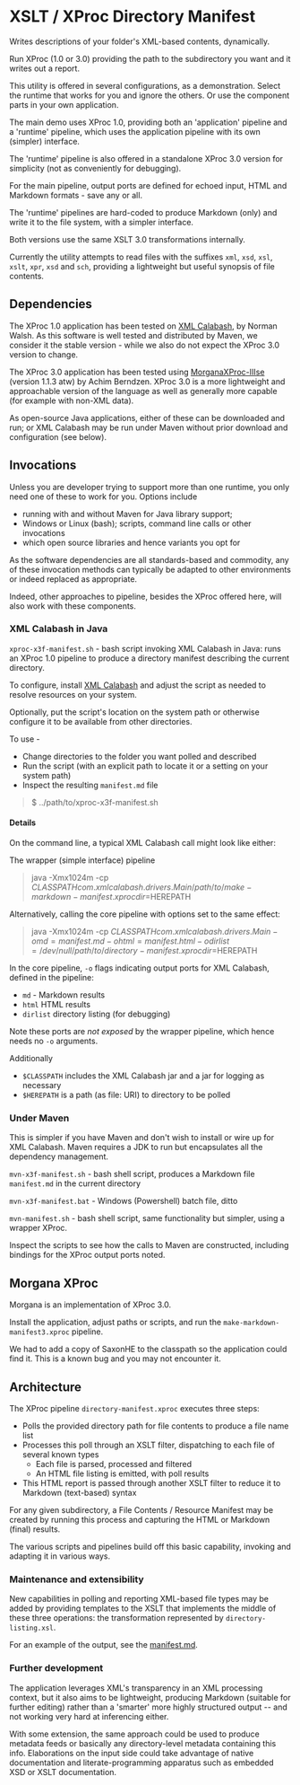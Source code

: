 # XSLT / XProc Directory Manifest

Writes descriptions of your folder's XML-based contents, dynamically.

Run XProc (1.0 or 3.0) providing the path to the subdirectory you want and it writes out a report.

This utility is offered in several configurations, as a demonstration. Select the runtime that works for you and ignore the others. Or use the component parts in your own application.

The main demo uses XProc 1.0, providing both an 'application' pipeline and a 'runtime' pipeline, which uses the application pipeline with its own (simpler) interface.

The 'runtime' pipeline is also offered in a standalone XProc 3.0 version for simplicity (not as conveniently for debugging).

For the main pipeline, output ports are defined for echoed input, HTML and Markdown formats - save any or all.

The 'runtime' pipelines are hard-coded to produce Markdown (only) and write it to the file system, with a  simpler interface.

Both versions use the same XSLT 3.0 transformations internally.

Currently the utility attempts to read files with the suffixes `xml`, `xsd`, `xsl`, `xslt`, `xpr`, `xsd` and `sch`, providing a lightweight but useful synopsis of file contents.

## Dependencies

The XProc 1.0 application has been tested on [XML Calabash](http://xmlcalabash.com), by Norman Walsh. As this software is well tested and distributed by Maven, we consider it the stable version - while we also do not expect the XProc 3.0 version to change.

The XProc 3.0 application has been tested using [MorganaXProc-IIIse](http://xml-project.com) (version 1.1.3 atw) by Achim Berndzen. XProc 3.0 is a more lightweight and approachable version of the language as well as generally more capable (for example with non-XML data).

As open-source Java applications, either of these can be downloaded and run; or XML Calabash may be run under Maven without prior download and configuration (see below).

## Invocations

Unless you are developer trying to support more than one runtime, you only need one of these to work for you. Options include

- running with and without Maven for Java library support;
- Windows or Linux (bash); scripts, command line calls or other invocations
- which open source libraries and hence variants you opt for

As the software dependencies are all standards-based and commodity, any of these invocation methods can typically be adapted to other environments or indeed replaced as appropriate.

Indeed, other approaches to pipeline, besides the XProc offered here, will also work with these components.

### XML Calabash in Java

`xproc-x3f-manifest.sh` - bash script invoking XML Calabash in Java: runs an XProc 1.0 pipeline to produce a directory manifest describing the current directory.

To configure, install [XML Calabash](http://xmlcalabash.com) and adjust the script as needed to resolve resources on your system.

Optionally, put the script's location on the system path or otherwise configure it to be available from other directories.

To use -

* Change directories to the folder you want polled and described
* Run the script (with an explicit path to locate it or a setting on your system path)
* Inspect the resulting `manifest.md` file

> $ ../path/to/xproc-x3f-manifest.sh

#### Details

On the command line, a typical XML Calabash call might look like either:

The wrapper (simple interface) pipeline

> java -Xmx1024m -cp $CLASSPATH com.xmlcalabash.drivers.Main /path/to/make-markdown-manifest.xproc dir=$HEREPATH

Alternatively, calling the core pipeline with options set to the same effect:

> java -Xmx1024m -cp $CLASSPATH com.xmlcalabash.drivers.Main -omd=manifest.md -ohtml=manifest.html -odirlist=/dev/null /path/to/directory-manifest.xproc dir=$HEREPATH

In the core pipeline, `-o` flags indicating output ports for XML Calabash, defined in the pipeline:

- `md` - Markdown results
- `html` HTML results
- `dirlist` directory listing (for debugging)

Note these ports are *not exposed* by the wrapper pipeline, which hence needs no `-o` arguments.

Additionally

- `$CLASSPATH` includes the XML Calabash jar and a jar for logging as necessary
- `$HEREPATH` is a path (as file: URI) to directory to be polled

### Under Maven

This is simpler if you have Maven and don't wish to install or wire up for XML Calabash. Maven requires a JDK to run but encapsulates all the dependency management.

`mvn-x3f-manifest.sh` - bash shell script, produces a Markdown file `manifest.md` in the current directory

`mvn-x3f-manifest.bat` - Windows (Powershell) batch file, ditto

`mvn-manifest.sh` - bash shell script, same functionality but simpler, using a wrapper XProc.

Inspect the scripts to see how the calls to Maven are constructed, including bindings for the XProc output ports noted.

## Morgana XProc

Morgana is an implementation of XProc 3.0.

Install the application, adjust paths or scripts, and run the `make-markdown-manifest3.xproc` pipeline.

We had to add a copy of SaxonHE to the classpath so the application could find it. This is a known bug and you may not encounter it.

## Architecture

The XProc pipeline `directory-manifest.xproc` executes three steps:

- Polls the provided directory path for file contents to produce a file name list
- Processes this poll through an XSLT filter, dispatching to each file of several known types
  - Each file is parsed, processed and filtered
  - An HTML file listing is emitted, with poll results
- This HTML report is passed through another XSLT filter to reduce it to Markdown (text-based) syntax

For any given subdirectory, a File Contents / Resource Manifest may be created by running this process and capturing the HTML or Markdown (final) results.

The various scripts and pipelines build off this basic capability, invoking and adapting it in various ways. 

### Maintenance and extensibility

New capabilities in polling and reporting XML-based file types may be added by providing templates to the XSLT that implements the middle of these three operations: the transformation represented by `directory-listing.xsl`. 

For an example of the output, see the [manifest.md](manifest.md).

### Further development

The application leverages XML's transparency in an XML processing context, but it also aims to be lightweight, producing Markdown (suitable for further editing) rather than a 'smarter' more highly structured output -- and not working very hard at inferencing either.

With some extension, the same approach could be used to produce metadata feeds or basically any directory-level metadata containing this info. Elaborations on the input side could take advantage of native documentation and literate-programming apparatus such as embedded XSD or XSLT documentation.
